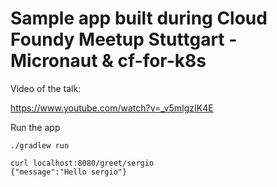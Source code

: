# Sample app built during Cloud Foundy Meetup Stuttgart - Micronaut & cf-for-k8s

Video of the talk:

https://www.youtube.com/watch?v=_v5mIgzIK4E

Run the app

`./gradlew run`

```
curl localhost:8080/greet/sergio
{"message":"Hello sergio"}
```
